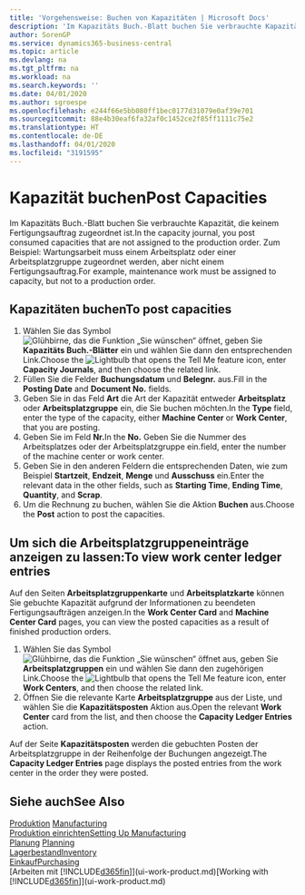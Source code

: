 ```yaml
---
title: 'Vorgehensweise: Buchen von Kapazitäten | Microsoft Docs'
description: 'Im Kapazitäts Buch.-Blatt buchen Sie verbrauchte Kapazität, die keinem Fertigungsauftrag zugeordnet ist. Zum Beispiel: Wartungsarbeit muss einem Arbeitsplatz oder einer Arbeitsplatzgruppe zugeordnet werden, aber nicht einem Fertigungsauftrag.'
author: SorenGP
ms.service: dynamics365-business-central
ms.topic: article
ms.devlang: na
ms.tgt_pltfrm: na
ms.workload: na
ms.search.keywords: ''
ms.date: 04/01/2020
ms.author: sgroespe
ms.openlocfilehash: e244f66e5bb080ff1bec0177d31079e0af39e701
ms.sourcegitcommit: 88e4b30eaf6fa32af0c1452ce2f85ff1111c75e2
ms.translationtype: HT
ms.contentlocale: de-DE
ms.lasthandoff: 04/01/2020
ms.locfileid: "3191595"
---
```

# <a name="post-capacities"></a><span data-ttu-id="828bc-104">Kapazität buchen</span><span class="sxs-lookup"><span data-stu-id="828bc-104">Post Capacities</span></span>
<span data-ttu-id="828bc-105">Im Kapazitäts Buch.-Blatt buchen Sie verbrauchte Kapazität, die keinem Fertigungsauftrag zugeordnet ist.</span><span class="sxs-lookup"><span data-stu-id="828bc-105">In the capacity journal, you post consumed capacities that are not assigned to the production order.</span></span> <span data-ttu-id="828bc-106">Zum Beispiel: Wartungsarbeit muss einem Arbeitsplatz oder einer Arbeitsplatzgruppe zugeordnet werden, aber nicht einem Fertigungsauftrag.</span><span class="sxs-lookup"><span data-stu-id="828bc-106">For example, maintenance work must be assigned to capacity, but not to a production order.</span></span>  

## <a name="to-post-capacities"></a><span data-ttu-id="828bc-107">Kapazitäten buchen</span><span class="sxs-lookup"><span data-stu-id="828bc-107">To post capacities</span></span>  
1.  <span data-ttu-id="828bc-108">Wählen Sie das Symbol ![Glühbirne, das die Funktion „Sie wünschen“ öffnet](media/ui-search/search_small.png "Was möchten Sie tun?"), geben Sie **Kapazitäts Buch.-Blätter** ein und wählen Sie dann den entsprechenden Link.</span><span class="sxs-lookup"><span data-stu-id="828bc-108">Choose the ![Lightbulb that opens the Tell Me feature](media/ui-search/search_small.png "Tell me what you want to do") icon, enter **Capacity Journals**, and then choose the related link.</span></span>  
2.  <span data-ttu-id="828bc-109">Füllen Sie die Felder **Buchungsdatum** und **Belegnr.** aus.</span><span class="sxs-lookup"><span data-stu-id="828bc-109">Fill in the **Posting Date** and **Document No.** fields.</span></span>  
3.  <span data-ttu-id="828bc-110">Geben Sie in das Feld **Art** die Art der Kapazität entweder **Arbeitsplatz** oder **Arbeitsplatzgruppe** ein, die Sie buchen möchten.</span><span class="sxs-lookup"><span data-stu-id="828bc-110">In the **Type** field, enter the type of the capacity, either **Machine Center** or **Work Center**, that you are posting.</span></span>  
4.  <span data-ttu-id="828bc-111">Geben Sie im Feld **Nr.**</span><span class="sxs-lookup"><span data-stu-id="828bc-111">In the **No.**</span></span> <span data-ttu-id="828bc-112">Geben Sie die Nummer des Arbeitsplatzes oder der Arbeitsplatzgruppe ein.</span><span class="sxs-lookup"><span data-stu-id="828bc-112">field, enter the number of the machine center or work center.</span></span>  
5.  <span data-ttu-id="828bc-113">Geben Sie in den anderen Feldern die entsprechenden Daten, wie zum Beispiel **Startzeit**, **Endzeit**, **Menge** und **Ausschuss** ein.</span><span class="sxs-lookup"><span data-stu-id="828bc-113">Enter the relevant data in the other fields, such as **Starting Time**, **Ending Time**, **Quantity**, and **Scrap**.</span></span>  
6.  <span data-ttu-id="828bc-114">Um die Rechnung zu buchen, wählen Sie die Aktion **Buchen** aus.</span><span class="sxs-lookup"><span data-stu-id="828bc-114">Choose the **Post** action to post the capacities.</span></span>  

## <a name="to-view-work-center-ledger-entries"></a><span data-ttu-id="828bc-115">Um sich die Arbeitsplatzgruppeneinträge anzeigen zu lassen:</span><span class="sxs-lookup"><span data-stu-id="828bc-115">To view work center ledger entries</span></span>  
<span data-ttu-id="828bc-116">Auf den Seiten **Arbeitsplatzgruppenkarte** und **Arbeitsplatzkarte** können Sie gebuchte Kapazität aufgrund der Informationen zu beendeten Fertigungsaufträgen anzeigen.</span><span class="sxs-lookup"><span data-stu-id="828bc-116">In the **Work Center Card** and **Machine Center Card** pages, you can view the posted capacities as a result of finished production orders.</span></span>    
1.  <span data-ttu-id="828bc-117">Wählen Sie das Symbol ![Glühbirne, das die Funktion „Sie wünschen“ öffnet](media/ui-search/search_small.png "Was möchten Sie tun?") aus, geben Sie **Arbeitsplatzgruppen** ein und wählen Sie dann den zugehörigen Link.</span><span class="sxs-lookup"><span data-stu-id="828bc-117">Choose the ![Lightbulb that opens the Tell Me feature](media/ui-search/search_small.png "Tell me what you want to do") icon, enter **Work Centers**, and then choose the related link.</span></span>  
2.  <span data-ttu-id="828bc-118">Öffnen Sie die relevante Karte **Arbeitsplatzgruppe** aus der Liste, und wählen Sie die **Kapazitätsposten** Aktion aus.</span><span class="sxs-lookup"><span data-stu-id="828bc-118">Open the relevant **Work Center** card from the list, and then choose the **Capacity Ledger Entries** action.</span></span>  

<span data-ttu-id="828bc-119">Auf der Seite **Kapazitätsposten** werden die gebuchten Posten der Arbeitsplatzgruppe in der Reihenfolge der Buchungen angezeigt.</span><span class="sxs-lookup"><span data-stu-id="828bc-119">The **Capacity Ledger Entries** page displays the posted entries from the work center in the order they were posted.</span></span>   

## <a name="see-also"></a><span data-ttu-id="828bc-120">Siehe auch</span><span class="sxs-lookup"><span data-stu-id="828bc-120">See Also</span></span>  
<span data-ttu-id="828bc-121">[Produktion](production-manage-manufacturing.md)  </span><span class="sxs-lookup"><span data-stu-id="828bc-121">[Manufacturing](production-manage-manufacturing.md)  </span></span>  
[<span data-ttu-id="828bc-122">Produktion einrichten</span><span class="sxs-lookup"><span data-stu-id="828bc-122">Setting Up Manufacturing</span></span>](production-configure-production-processes.md)  
<span data-ttu-id="828bc-123">[Planung](production-planning.md)    </span><span class="sxs-lookup"><span data-stu-id="828bc-123">[Planning](production-planning.md)    </span></span>  
[<span data-ttu-id="828bc-124">Lagerbestand</span><span class="sxs-lookup"><span data-stu-id="828bc-124">Inventory</span></span>](inventory-manage-inventory.md)  
[<span data-ttu-id="828bc-125">Einkauf</span><span class="sxs-lookup"><span data-stu-id="828bc-125">Purchasing</span></span>](purchasing-manage-purchasing.md)  
<span data-ttu-id="828bc-126">[Arbeiten mit [!INCLUDE[d365fin](includes/d365fin_md.md)]](ui-work-product.md)</span><span class="sxs-lookup"><span data-stu-id="828bc-126">[Working with [!INCLUDE[d365fin](includes/d365fin_md.md)]](ui-work-product.md)</span></span>
